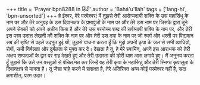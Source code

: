 +++
title = 'Prayer bpn8288 in हिंदी'
author = 'Bahá'u'lláh'
tags = ['lang-hi', 'bpn-unsorted']
+++
हे ईश्वर, मेरे परमेश्वर! मैं तुझसे तेरी आरोग्यदायी शक्ति के उस महासिंधु के नाम पर और तेरे अनुग्रह के उस दिवानक्षत्र के प्रभापुंजों के नाम पर और तेरे उस नाम पर जिसके द्वारा तूने अपने सेवकों को अपने अधीन किया है और तेरे उस परमोच्च शब्द की सर्वव्यापी शक्ति के नाम पर, और तेरी इस परम उदात्त लेखनी की शक्ति के नाम पर और तेरी उस दया के नाम पर जो स्वर्ग और धरती पर विद्यमान सब की सृष्टि से पहले उद्भूत हुई थी, तुझसे याचना करता हूँ कि मुझे अपनी कृपा के जल से सभी व्याधियों, रोगों, सभी निर्बलता और दुर्बलता से मुक्त कर दे।
देखता है तू, हे मेरे स्वामिन्, अपने इस आराधक को तेरी अक्षय सम्पदाओं के द्वार पर राह देखते हुए और तेरी उदारता की डोरी थाम आस लगाये हुए। मैं अनुनय करता हूँ तुझसे कि उसे उन वस्तुओं से वंचित मत कर जिन्हें वह तेरी कृपा के महासिंधु और तेरी स्निग्ध कृपालुता के दिवानक्षत्र से मांगता है।
तू जैसा चाहे करने में सशक्त है, तेरे अतिरिक्त अन्य कोई परमेश्वर नहीं है, सदा क्षमाशील, परम उदार।
